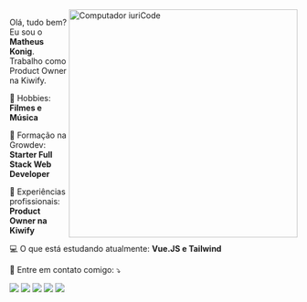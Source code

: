 <img src="https://raw.githubusercontent.com/MicaelliMedeiros/micaellimedeiros/master/image/computer-illustration.png" min-width="400px" max-width="400px" width="400px" align="right" alt="Computador iuriCode">

<p align="left"> 
  Olá, tudo bem? Eu sou o <strong>Matheus Konig</strong>.<br>
  Trabalho como Product Owner na Kiwify. 
</p>

<p align="left">
  🎸 Hobbies: <strong> Filmes e Música </strong>
</p>

<p align="left">
  💼 Formação na Growdev: <strong>Starter Full Stack Web Developer</strong>
</p>

<p align="left">
  🥝 Experiências profissionais: <strong> Product Owner na Kiwify </strong>
</p>

<p align="left">
  💻 O que está estudando atualmente: <strong> Vue.JS e Tailwind </strong>
</p>

<p align="left">
  💌 Entre em contato comigo: ⤵️
</p>

<p align="left">
  <a href="mailto:matheuslkonig@gmail.com?subject=Ol%C3%A1%20Matheus!%20Vim%20pelo%20seu%20perfil%20no%20Github." alt="Gmail">
  <img src="https://img.shields.io/badge/-Gmail-FF0000?style=flat-square&labelColor=FF0000&logo=gmail&logoColor=white&link=mailto:matheuslkonig@gmail.com?subject=Ol%C3%A1%20Matheus!%20Vim%20pelo%20seu%20perfil%20no%20Github." /></a>

  <a href="https://www.linkedin.com/in/matheuskonig1/" alt="Linkedin">
  <img src="https://img.shields.io/badge/-Linkedin-0e76a8?style=flat-square&logo=Linkedin&logoColor=white&link=https://www.linkedin.com/in/matheuskonig1/" /></a>

  <a href="https://wa.me/555192608419/" alt="WhatsApp">
  <img src="https://img.shields.io/badge/-WhatsApp-25d366?style=flat-square&labelColor=25d366&logo=whatsapp&logoColor=white&link=https://wa.me/555192608419/"/></a>

  <a href="https://www.facebook.com/matheuslkonig" alt="Facebook">
  <img src="https://img.shields.io/badge/-Facebook-3b5998?style=flat-square&labelColor=3b5998&logo=facebook&logoColor=white&link=https://www.facebook.com/matheuslkonig"/></a>

  <a href="https://www.instagram.com/matheuskonig1/" alt="Instagram">
  <img src="https://img.shields.io/badge/-Instagram-DF0174?style=flat-square&labelColor=DF0174&logo=instagram&logoColor=white&link=https://www.instagram.com/matheuskonig1/"/></a>
</p>  
